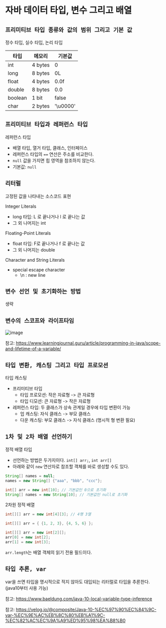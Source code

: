 # 자바 데이터 타입, 변수 그리고 배열

## `프리미티브 타입 종류와 값의 범위 그리고 기본 값`

정수 타입, 실수 타입, 논리 타입

| 타입    | 메모리  | 기본값   |
| ------- | ------- | -------- |
| int     | 4 bytes | 0        |
| long    | 8 bytes | 0L       |
| float   | 4 bytes | 0.0f     |
| double  | 8 bytes | 0.0      |
| boolean | 1 bit   | false    |
| char    | 2 bytes | '\u0000' |

## `프리미티브 타입과 레퍼런스 타입`

레퍼런스 타입

- 배열 타입, 열거 타입, 클래스, 인터페이스
- 레퍼런스 타입의 `==` 연산은 주소를 비교한다.
- `null` 값을 가지면 힙 영역을 참조하지 않는다.
- 기본값: `null`

## `리터럴`

고정된 값을 나타내는 소스코드 표현

Integer Literals

- long 타입: L 로 끝나거나 l 로 끝나는 값
- 그 외 나머지는 int

Floating-Point Literals

- float 타입: F로 끝나거나 f 로 끝나는 값
- 그 외 나머지는 double

Character and String Literals

- special escape character
  - \n : new line

## `변수 선언 및 초기화하는 방법`

생략

## `변수의 스코프와 라이프타임`

![image](https://www.learningjournal.guru/_resources/img/jpg-5x/scope-and-lifetime-of-a-variable-summary.jpg)

참고: https://www.learningjournal.guru/article/programming-in-java/scope-and-lifetime-of-a-variable/

## `타입 변환, 캐스팅 그리고 타입 프로모션`

타입 캐스팅

- 프리미티브 타입
  - 타입 프로모션: 작은 자료형 -> 큰 자료형
  - 타입 디모션: 큰 자료형 -> 작은 자료형
- 레퍼런스 타입: 두 클래스가 상속 관계일 경우에 타입 변환이 가능
  - 업 캐스팅: 자식 클래스 -> 부모 클래스
  - 다운 캐스팅: 부모 클래스 -> 자식 클래스 (명시적 형 변환 필요)

## `1차 및 2차 배열 선언하기`

정적 배열 타입

- 선언하는 방법은 두가지이다. `int[] arr;`, `int arr[]`
- 아래와 같이 `new` 연산자로 참조할 객체를 바로 생성할 수도 있다.

```java
String[] names = null;
names = new String[] {"aaa", "bbb", "ccc"};
```

```java
int[] arr = new int[10]; // 기본값인 0으로 초기화
String[] names = new String[10]; // 기본값인 null로 초기화
```

2차원 정적 배열

```java
int[][] arr = new int[4][3]; // 4행 3열
```

```java
int[][] arr = { {1, 2, 3}, {4, 5, 6} };
```

```java
int[][] arr = new int[2][];
arr[0] = new int[2];
arr[1] = new int[3];
```

`arr.length`는 배열 객체의 읽기 전용 필드이다.

## `타입 추론, var`

var을 쓰면 타입을 명시적으로 적지 않아도 대입되는 리터럴로 타입을 추론한다.(java10부터 사용 가능)

참고: https://www.baeldung.com/java-10-local-variable-type-inference

참고: https://velog.io/@composite/Java-10-%EC%97%90%EC%84%9C-var-%EC%9E%AC%EB%8C%80%EB%A1%9C-%EC%82%AC%EC%9A%A9%ED%95%98%EA%B8%B0